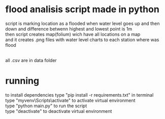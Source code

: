 # flood analisis script made in python

script is marking location as a flooded when water level goes up and then down and difference betwenn highest and lowest point is 1m<br>
then script creates map(folium) wich have all locations on a map<br>
and it creates .png files with water level charts to each station where was flood<br><br>

all .csv are in data folder

# running

to install dependencies type "pip install -r requirements.txt" in terminal<br>
type "myvenv\Scripts\activate" to activate virtual environment<br>
type "python main.py" to run the script<br>
type "deactivate" to deactivate virtual environment<br>